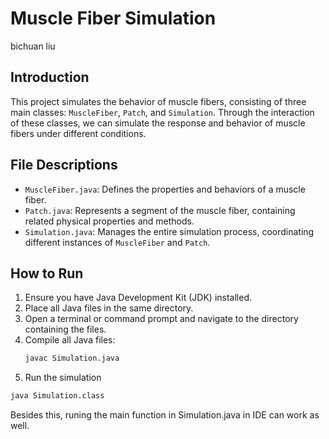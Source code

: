 # Muscle Fiber Simulation
bichuan liu
## Introduction
This project simulates the behavior of muscle fibers, consisting of three main classes: `MuscleFiber`, `Patch`, and `Simulation`. Through the interaction of these classes, we can simulate the response and behavior of muscle fibers under different conditions.

## File Descriptions
- `MuscleFiber.java`: Defines the properties and behaviors of a muscle fiber.
- `Patch.java`: Represents a segment of the muscle fiber, containing related physical properties and methods.
- `Simulation.java`: Manages the entire simulation process, coordinating different instances of `MuscleFiber` and `Patch`.

## How to Run
1. Ensure you have Java Development Kit (JDK) installed.
2. Place all Java files in the same directory.
3. Open a terminal or command prompt and navigate to the directory containing the files.
4. Compile all Java files:
   ```bash
   javac Simulation.java
   ```
5. Run the simulation
```bash
java Simulation.class
```
Besides this, runing the main function in Simulation.java in IDE can work as well.